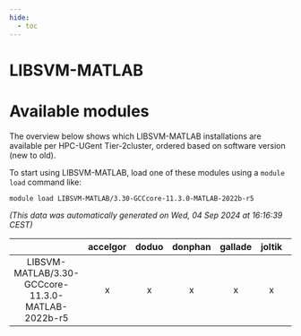 ```yaml
---
hide:
  - toc
---
```


LIBSVM-MATLAB
=============

# Available modules


The overview below shows which LIBSVM-MATLAB installations are available per HPC-UGent Tier-2cluster, ordered based on software version (new to old).

To start using LIBSVM-MATLAB, load one of these modules using a `module load` command like:

```shell
module load LIBSVM-MATLAB/3.30-GCCcore-11.3.0-MATLAB-2022b-r5
```

*(This data was automatically generated on Wed, 04 Sep 2024 at 16:16:39 CEST)*  

| |accelgor|doduo|donphan|gallade|joltik|shinx|skitty|
| :---: | :---: | :---: | :---: | :---: | :---: | :---: | :---: |
|LIBSVM-MATLAB/3.30-GCCcore-11.3.0-MATLAB-2022b-r5|x|x|x|x|x|x|x|
